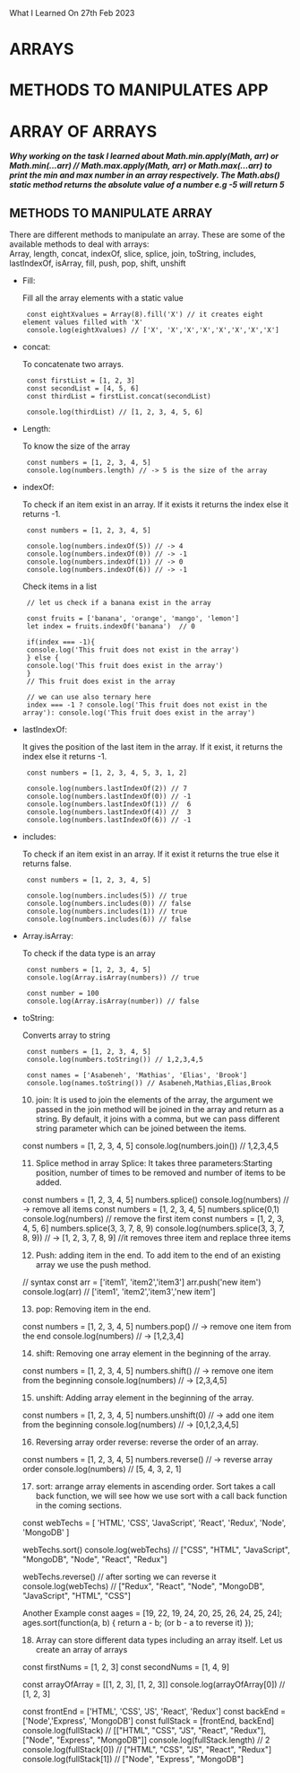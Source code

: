 What I Learned On 27th Feb 2023

# ARRAYS
# METHODS TO MANIPULATES APP
# ARRAY OF ARRAYS

<p><b><i>Why working on the task I learned about Math.min.apply(Math, arr) or Math.min(...arr) // Math.max.apply(Math, arr) or Math.max(...arr) to print the min and max number in an array respectively. The Math.abs() static method returns the absolute value of a number e.g -5 will return 5</i></b></p>


## METHODS TO MANIPULATE ARRAY
<p>There are different methods to manipulate an array. These are some of the available methods to deal with arrays: <br> Array, length, concat, indexOf, slice, splice, join, toString, includes, lastIndexOf, isArray, fill, push, pop, shift, unshift</p>

<ul><li> Fill:
 <p>Fill all the array elements with a static value</p>
  </li>
    
     const eightXvalues = Array(8).fill('X') // it creates eight element values filled with 'X'
     console.log(eightXvalues) // ['X', 'X','X','X','X','X','X','X']


<li> concat:
<p>To concatenate two arrays.</p>
</li>

     const firstList = [1, 2, 3]
     const secondList = [4, 5, 6]
     const thirdList = firstList.concat(secondList)

     console.log(thirdList) // [1, 2, 3, 4, 5, 6]


<li> Length:
<p>To know the size of the array</p>
</li>

     const numbers = [1, 2, 3, 4, 5]
     console.log(numbers.length) // -> 5 is the size of the array


<li> indexOf:
<p>To check if an item exist in an array. If it exists it returns the index else it returns -1.</p>
</li>

     const numbers = [1, 2, 3, 4, 5]

     console.log(numbers.indexOf(5)) // -> 4
     console.log(numbers.indexOf(0)) // -> -1
     console.log(numbers.indexOf(1)) // -> 0
     console.log(numbers.indexOf(6)) // -> -1


<p> Check items in a list</p>

     // let us check if a banana exist in the array

     const fruits = ['banana', 'orange', 'mango', 'lemon']
     let index = fruits.indexOf('banana')  // 0

     if(index === -1){
     console.log('This fruit does not exist in the array')  
     } else {
     console.log('This fruit does exist in the array')
     }
     // This fruit does exist in the array

     // we can use also ternary here
     index === -1 ? console.log('This fruit does not exist in the array'): console.log('This fruit does exist in the array')


<li> lastIndexOf:
<p> It gives the position of the last item in the array. If it exist, it returns the index else it returns -1.</p>
</li>

     const numbers = [1, 2, 3, 4, 5, 3, 1, 2]

     console.log(numbers.lastIndexOf(2)) // 7
     console.log(numbers.lastIndexOf(0)) // -1
     console.log(numbers.lastIndexOf(1)) //  6
     console.log(numbers.lastIndexOf(4)) //  3
     console.log(numbers.lastIndexOf(6)) // -1



<li> includes:
<p>To check if an item exist in an array. If it exist it returns the true else it returns false.</p>
</li>

     const numbers = [1, 2, 3, 4, 5]

     console.log(numbers.includes(5)) // true
     console.log(numbers.includes(0)) // false
     console.log(numbers.includes(1)) // true
     console.log(numbers.includes(6)) // false



<li> Array.isArray:
<p>To check if the data type is an array</p>
</li>

     const numbers = [1, 2, 3, 4, 5]
     console.log(Array.isArray(numbers)) // true

     const number = 100
     console.log(Array.isArray(number)) // false


<li> toString:
<p>Converts array to string</p>
</li>

     const numbers = [1, 2, 3, 4, 5]
     console.log(numbers.toString()) // 1,2,3,4,5

     const names = ['Asabeneh', 'Mathias', 'Elias', 'Brook']
     console.log(names.toString()) // Asabeneh,Mathias,Elias,Brook



10. join: It is used to join the elements of the array, the argument we passed in the join method will be joined in the array and return as a string. By default, it joins with a comma, but we can pass different string parameter which can be joined between the items.

const numbers = [1, 2, 3, 4, 5]
console.log(numbers.join()) // 1,2,3,4,5



11. Splice method in array
Splice: It takes three parameters:Starting position, number of times to be removed and number of items to be added.

  const numbers = [1, 2, 3, 4, 5]
  numbers.splice()
  console.log(numbers)                // -> remove all items
  const numbers = [1, 2, 3, 4, 5]
	numbers.splice(0,1)
  console.log(numbers)            // remove the first item
  const numbers = [1, 2, 3, 4, 5, 6]
	numbers.splice(3, 3, 7, 8, 9)
  console.log(numbers.splice(3, 3, 7, 8, 9))  // -> [1, 2, 3, 7, 8, 9] //it removes three item and replace three items



12. Push: adding item in the end. To add item to the end of an existing array we use the push method.

// syntax
const arr  = ['item1', 'item2','item3']
arr.push('new item')
console.log(arr)
// ['item1', 'item2','item3','new item']



13. pop: Removing item in the end.

const numbers = [1, 2, 3, 4, 5]
numbers.pop() // -> remove one item from the end
console.log(numbers) // -> [1,2,3,4]



14. shift: Removing one array element in the beginning of the array.

const numbers = [1, 2, 3, 4, 5]
numbers.shift() // -> remove one item from the beginning
console.log(numbers) // -> [2,3,4,5]



15. unshift: Adding array element in the beginning of the array.

const numbers = [1, 2, 3, 4, 5]
numbers.unshift(0) // -> add one item from the beginning
console.log(numbers) // -> [0,1,2,3,4,5]



16. Reversing array order
reverse: reverse the order of an array.

const numbers = [1, 2, 3, 4, 5]
numbers.reverse() // -> reverse array order
console.log(numbers) // [5, 4, 3, 2, 1]



17. sort: arrange array elements in ascending order. Sort takes a call back function, we will see how we use sort with a call back function in the coming sections.

const webTechs = [
  'HTML',
  'CSS',
  'JavaScript',
  'React',
  'Redux',
  'Node',
  'MongoDB'
]

webTechs.sort()
console.log(webTechs) // ["CSS", "HTML", "JavaScript", "MongoDB", "Node", "React", "Redux"]

webTechs.reverse() // after sorting we can reverse it
console.log(webTechs) // ["Redux", "React", "Node", "MongoDB", "JavaScript", "HTML", "CSS"]

Another Example 
const aages = [19, 22, 19, 24, 20, 25, 26, 24, 25, 24];
ages.sort(function(a, b) {
  return a - b; (or b - a to reverse it)
});


18. Array can store different data types including an array itself. Let us create an array of arrays

const firstNums = [1, 2, 3]
const secondNums = [1, 4, 9]

const arrayOfArray =  [[1, 2, 3], [1, 2, 3]]
console.log(arrayOfArray[0]) // [1, 2, 3]

 const frontEnd = ['HTML', 'CSS', 'JS', 'React', 'Redux']
 const backEnd = ['Node','Express', 'MongoDB']
 const fullStack = [frontEnd, backEnd]
 console.log(fullStack)   // [["HTML", "CSS", "JS", "React", "Redux"], ["Node", "Express", "MongoDB"]]
 console.log(fullStack.length)  // 2
 console.log(fullStack[0])  // ["HTML", "CSS", "JS", "React", "Redux"]
 console.log(fullStack[1]) // ["Node", "Express", "MongoDB"]